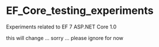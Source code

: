 # EF_Core_testing_experiments
Experiments related to EF 7 ASP.NET Core 1.0

this will change ... sorry ... please ignore for now
